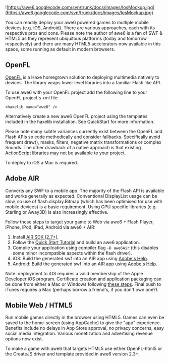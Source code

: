 ![https://awe6.googlecode.com/svn/trunk/docs/images/IosMockup.jpg](https://awe6.googlecode.com/svn/trunk/docs/images/IosMockup.jpg)

You can readily deploy your awe6 powered games to multiple mobile devices (e.g. iOS, Android).  There are various approaches, each with its respective pros and cons.  Please note the author of awe6 is a fan of SWF & HTML5 as they represent ubiquitous platforms (today and tomorrow respectively) and there are many HTML5 accelerators now available in this space, some running as default in modern browsers.

## OpenFL ##

[OpenFL](http://openfl.org) is a Haxe homegrown solution to deploying multimedia natively to devices.  The library wraps lower level libraries  into a familiar Flash like API.

To use awe6 with your OpenFL project add the following line to your OpenFL project's xml file:

```
<haxelib name="awe6" />
```

Alternatively create a new awe6 OpenFL project using the templates included in the haxelib installation.  See QuickStart for more information.

Please note many subtle variances currently exist between the OpenFL and Flash APIs so code methodically and consider fallbacks.  Specifically avoid frequent draw(), masks, filters, negative matrix transformations or complex Sounds.  The other drawback of a native approach is that existing ActionScript libraries may not be available to your project.

To deploy to iOS a Mac is required.

## Adobe AIR ##

Converts any SWF to a mobile app.  The majority of the Flash API is available and works generally as expected.  Conventional DisplayList usage can be slow, so use of flash.display.Bitmap (which has been optimised for use with mobile devices) is a basic requirement.  Using GPU specific libraries (e.g. Starling or Away3D) is also increasingly effective.

Follow these steps to target your game to Web via awe6 + Flash Player, iPhone, iPod, iPad, Android via awe6 + AIR:

  1. Install [AIR SDK (2.7+)](http://www.adobe.com/products/air/sdk/).
  1. Follow the [Quick Start Tutorial](QuickStart.md) and build an awe6 application.
  1. Compile your application using compiler flag `-D awe6Air` (this disables some minor incompatible aspects within the flash driver).
  1. iOS: Build the generated swf into an AIR app using [Adobe's Help](http://help.adobe.com/en_US/air/build/WSfffb011ac560372f3cb56e2a12cc36970aa-8000.html).
  1. Android: Build the generated swf into an AIR app using [Adobe's Help](http://help.adobe.com/en_US/air/build/WS901d38e593cd1bac25d3d8c712b2d86751e-8000.html).

Note: deployment to iOS requires a valid membership of the Apple Developer iOS program.  Certificate creation and application packaging can be done from either a Mac or Windows following [these steps](http://www.adobe.com/devnet/air/articles/packaging-air-apps-ios.html).  Final push to iTunes requires a Mac (perhaps borrow a friend's, if you don't own one?).

## Mobile Web / HTML5 ##

Run mobile games directly in the browser using HTML5.  Games can even be saved to the home-screen (using AppCache) to give the "app" experience.  Benefits include no delays in App Store approval, no privacy concerns, easy social media integration.  Various monetization and advertising revenue options now exist.

To make a game with awe6 that targets HTML5 use either OpenFL-html5 or the CreateJS driver and template provided in awe6 version 2.3+.